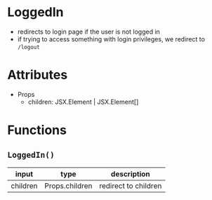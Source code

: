 # LoggedIn
- redirects to login page if the user is not logged in
- if trying to access something with login privileges, we redirect to `/logout`

# Attributes
- Props
    * children: JSX.Element | JSX.Element[]

# Functions
## `LoggedIn()` 
| input | type   | description |
|-------|------  |-------------|
| children | Props.children | redirect to children | 

